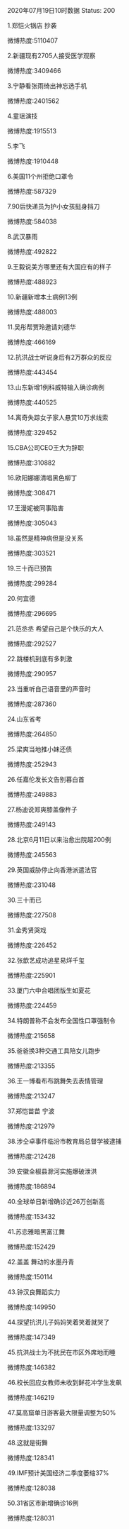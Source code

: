 2020年07月19日10时数据
Status: 200

1.郑恺火锅店 抄袭

微博热度:5110407

2.新疆现有2705人接受医学观察

微博热度:3409466

3.宁静看张雨绮出神忘选手机

微博热度:2401562

4.童瑶演技

微博热度:1915513

5.李飞

微博热度:1910448

6.美国11个州拒绝口罩令

微博热度:587329

7.90后快递员为护小女孩挺身挡刀

微博热度:584038

8.武汉暴雨

微博热度:492822

9.王毅说美方哪里还有大国应有的样子

微博热度:488923

10.新疆新增本土病例13例

微博热度:488003

11.吴彤帮贾玲邀请刘德华

微博热度:466169

12.抗洪战士听说身后有2万群众的反应

微博热度:443454

13.山东新增1例科威特输入确诊病例

微博热度:440525

14.离奇失踪女子家人悬赏10万求线索

微博热度:329452

15.CBA公司CEO王大为辞职

微博热度:310882

16.欧阳娜娜清唱黑色柳丁

微博热度:308471

17.王漫妮被同事陷害

微博热度:305043

18.虽然是精神病但是没关系

微博热度:303521

19.三十而已预告

微博热度:299284

20.何宜德

微博热度:296695

21.范丞丞 希望自己是个快乐的大人

微博热度:292527

22.跳楼机到底有多刺激

微博热度:290957

23.当重听自己语音里的声音时

微博热度:287360

24.山东省考

微博热度:264850

25.梁爽当地推小妹还债

微博热度:252943

26.任嘉伦发长文告别暮白首

微博热度:249883

27.杨迪说郑爽膝盖像杵子

微博热度:249143

28.北京6月11日以来治愈出院超200例

微博热度:245563

29.英国威胁停止向香港派遣法官

微博热度:231048

30.三十而已

微博热度:227508

31.金秀贤哭戏

微博热度:226452

32.张歆艺成功追星易烊千玺

微博热度:225901

33.厦门六中合唱团版生如夏花

微博热度:224459

34.特朗普称不会发布全国性口罩强制令

微博热度:215658

35.爸爸换3种交通工具陪女儿跑步

微博热度:213355

36.王一博看布布跳舞失去表情管理

微博热度:213247

37.郑恺苗苗 宁波

微博热度:212979

38.涉仝卓事件临汾市教育局总督学被逮捕

微博热度:212428

39.安徽全椒县滁河实施爆破泄洪

微博热度:186894

40.全球单日新增确诊近26万创新高

微博热度:153432

41.苏恋雅暗黑富江舞

微博热度:152429

42.盖盖 舞动的水墨丹青

微博热度:150114

43.钟汉良舞蹈实力

微博热度:149950

44.探望抗洪儿子妈妈笑着笑着就哭了

微博热度:147349

45.抗洪战士为不扰民在市区外席地而睡

微博热度:146382

46.校长回应女教师未收到鲜花冲学生发飙

微博热度:146219

47.莫高窟单日游客最大限量调整为50%

微博热度:133297

48.这就是街舞

微博热度:128341

49.IMF预计美国经济二季度萎缩37%

微博热度:128038

50.31省区市新增确诊16例

微博热度:128031

